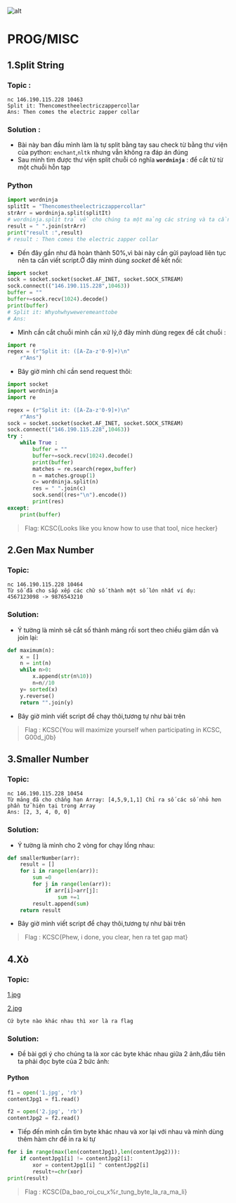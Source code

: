 ![alt](https://bcm.kcslab.asia/files/7dd496c18a29a6fa58364ff739a3ce08/Thiet_ke_chua_co_ten_3.png)
# **PROG/MISC**
## 1.Split String
### Topic :
    nc 146.190.115.228 10463
    Split it: Thencomestheelectriczappercollar
    Ans: Then comes the electric zapper collar
### Solution :
+ Bài này ban đầu mình làm là tự split bằng tay sau check từ bằng thư viện của python: `enchant`,`nltk` nhưng vẫn không ra đáp án đúng
+ Sau mình tìm được thư viện split chuỗi có nghĩa  **`wordninja`** : để cắt từ từ một chuỗi hỗn tạp 
### Python
```python
import wordninja
splitIt = "Thencomestheelectriczappercollar"
strArr = wordninja.split(splitIt)
# wordninja.split trả về cho chúng ta một mảng các string và ta cần join chúng thành chuỗi
result = " ".join(strArr)
print("result :",result)
# result : Then comes the electric zapper collar
```
+ Đến đây gần như đã hoàn thành 50%,vì bài này cần gửi payload liên tục nên ta cần viết script.Ở đây mình dùng *socket* để kết nối:
```Python
import socket
sock = socket.socket(socket.AF_INET, socket.SOCK_STREAM)
sock.connect(("146.190.115.228",10463))
buffer = ""
buffer+=sock.recv(1024).decode()    
print(buffer)
# Split it: Whyohwhyweweremeanttobe
# Ans:
```
+ Mình cần cắt chuỗi mình cần xử lý,ở đây mình dùng regex để cắt chuỗi :
```Python
import re
regex = (r"Split it: ([A-Za-z'0-9]+)\n"
	r"Ans")
```
+ Bây giờ mình chỉ cần send request thôi:
```Python
import socket
import wordninja
import re

regex = (r"Split it: ([A-Za-z'0-9]+)\n"
	r"Ans")
sock = socket.socket(socket.AF_INET, socket.SOCK_STREAM)
sock.connect(("146.190.115.228",10463))
try :
    while True :
        buffer = ""
        buffer+=sock.recv(1024).decode()
        print(buffer)
        matches = re.search(regex,buffer)
        n = matches.group(1)
        c= wordninja.split(n)
        res = " ".join(c)
        sock.send((res+"\n").encode())
        print(res)
except:
    print(buffer)
```
> Flag: KCSC{Looks like you know how to use that tool, nice hecker}

## 2.Gen Max Number
### Topic:
    nc 146.190.115.228 10464
    Từ số đã cho sắp xếp các chữ số thành một số lớn nhất ví dụ: 4567123098 -> 9876543210
### Solution: 
+ Ý tường là mình sẽ cắt số thành mảng rồi sort theo chiều giảm dần và join lại:
```Python
def maximum(n):
    x = []
    n = int(n)
    while n>0:
        x.append(str(n%10))
        n=n//10
    y= sorted(x)
    y.reverse()
    return "".join(y)
```
+ Bây giờ mình viết script để chạy thôi,tương tự như bài trên
> Flag : KCSC{You will maximize yourself when participating in KCSC, G00d_j0b}
## 3.Smaller Number
### Topic:
    nc 146.190.115.228 10454
    Từ mảng đã cho chẳng hạn Array: [4,5,9,1,1] Chỉ ra số các số nhỏ hơn phần tử hiện tại trong Array 
    Ans: [2, 3, 4, 0, 0]
### Solution: 
+ Ý tường là mình cho 2 vòng for chạy lồng nhau:
```Python
def smallerNumber(arr):
    result = []
    for i in range(len(arr)):
        sum =0
        for j in range(len(arr)):
            if arr[i]>arr[j]:
                sum +=1
        result.append(sum)
    return result
```
+ Bây giờ mình viết script để chạy thôi,tương tự như bài trên
> Flag : KCSC{Phew, i done, you clear, hen ra tet gap mat}
## 4.Xò
### Topic:
[1.jpg](https://bcm.kcslab.asia/files/5b15629bd8aa6e8596a23b25fdecd347/1.jpg?token=eyJ1c2VyX2lkIjo1OCwidGVhbV9pZCI6bnVsbCwiZmlsZV9pZCI6NDF9.Y8ZQ1A.o7GnwPOZqcXHwTxEdezXwAyn__I)

[2.jpg](https://bcm.kcslab.asia/files/0ad891166bb4da976666f3ae3d606f1f/2.jpg?token=eyJ1c2VyX2lkIjo1OCwidGVhbV9pZCI6bnVsbCwiZmlsZV9pZCI6NDJ9.Y8ZQ1A.XPA6vAmR3w0A0CAwe2iXao-71lQ)

    Cứ byte nào khác nhau thì xor là ra flag
### Solution:
+ Đề bài gợi ý cho chúng ta là xor các byte khác nhau giữa 2 ảnh,đầu tiên ta phải đọc byte của 2 bức ảnh:
#### Python
```Python
f1 = open('1.jpg', 'rb')
contentJpg1 = f1.read()

f2 = open('2.jpg', 'rb')
contentJpg2 = f2.read()
```
+ Tiếp đến mình cần tìm byte khác nhau và xor lại với nhau và mình dùng thêm hàm chr để in ra kí tự
```Python
for i in range(max(len(contentJpg1),len(contentJpg2))):
    if contentJpg1[i] != contentJpg2[i]:
        xor = contentJpg1[i] ^ contentJpg2[i]
        result+=chr(xor)
print(result)
```
> Flag : KCSC{Da_bao_roi_cu_x%r_tung_byte_la_ra_ma_li}



